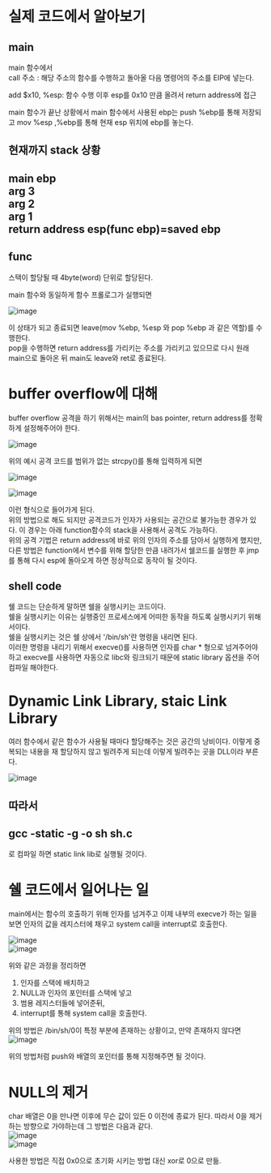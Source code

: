 # 실제 코드에서 알아보기  
## main  
main 함수에서  
call 주소 : 해당 주소의 함수를 수행하고 돌아올 다음 명령어의 주소를 EIP에 넣는다.  

add $x10, %esp: 함수 수행 이후 esp를 0x10 만큼 올려서 return address에 접근  

main 함수가 끝난 상황에서 main 함수에서 사용된 ebp는 push %ebp를 통해 저장되고 mov %esp ,%ebp를 통해 현재 esp 위치에 ebp를 놓는다.  

현재까지 stack 상황  
---
main ebp  
arg 3  
arg 2  
arg 1  
return address
esp(func ebp)=saved ebp  
---



## func  
스택이 할당될 때 4byte(word) 단위로 할당된다.  

main 함수와 동일하게 함수 프롤로그가 실행되면  

![image](https://user-images.githubusercontent.com/65746019/116857693-31e26a00-ac38-11eb-9afe-50e7efa5e548.png)  

이 상태가 되고 종료되면 leave(mov %ebp, %esp 와 pop %ebp 과 같은 역할)를 수행한다.  
pop을 수행하면 return address를 가리키는 주소를 가리키고 있으므로 다시 원래 main으로 돌아온 뒤 main도 leave와 ret로 종료된다.  



# buffer overflow에 대해  

buffer overflow 공격을 하기 위해서는 main의 bas pointer, return address를 정확하게 설정해주어야 한다.  

![image](https://user-images.githubusercontent.com/65746019/116858739-d31df000-ac39-11eb-82fc-43141b97064c.png)  

위의 예시 공격 코드를 범위가 없는 strcpy()를 통해 입력하게 되면  

![image](https://user-images.githubusercontent.com/65746019/116858903-1f693000-ac3a-11eb-9eb5-3c843baa654c.png)  

![image](https://user-images.githubusercontent.com/65746019/116859090-6820e900-ac3a-11eb-9a56-893b280e707b.png)  

이런 형식으로 들어가게 된다.  
위의 방법으로 해도 되지만 공격코드가 인자가 사용되는 공간으로 불가능한 경우가 있다. 이 경우는 아래 function함수의 stack을 사용해서 공격도 가능하다.  
위의 공격 기법은 return address에 바로 위의 인자의 주소를 담아서 실행하게 했지만,  
다른 방법은 function에서 변수를 위해 할당한 만큼 내려가서 쉘코드를 실행한 후 jmp를 통해 다시 esp에 돌아오게 하면 정상적으로 동작이 될 것이다.  


## shell code  
쉘 코드는 단순하게 말하면 쉘을 실행시키는 코드이다.  
쉘을 실행시키는 이유는 실행중인 프로세스에게 어떠한 동작을 하도록 실행시키기 위해서이다.  
쉘을 실행시키는 것은 쉘 상에서 '/bin/sh'란 명령을 내리면 된다.  
이러한 명령을 내리기 위해서 execve()를 사용하면 인자를 char * 형으로 넘겨주어야하고 execve를 사용하면 자동으로 libc와 링크되기 때문에 static library 옵션을 주어 컴파일 해야한다.  

# Dynamic Link Library, staic Link Library  

여러 함수에서 같은 함수가 사용될 때마다 할당해주는 것은 공간의 낭비이다. 이렇게 중복되는 내용을 재 할당하지 않고 빌려주게 되는데 이렇게 빌려주는 곳을 DLL이라 부른다.  

![image](https://user-images.githubusercontent.com/65746019/116861354-edf26380-ac3d-11eb-848d-4df40415207c.png)  

따라서 
---
gcc -static -g -o sh sh.c  
---
로 컴파일 하면 static link lib로 실행될 것이다.  


# 쉘 코드에서 일어나는 일  
main에서는 함수의 호출하기 위해 인자를 넘겨주고
이제 내부의 execve가 하는 일을 보면 인자의 값을 레지스터에 채우고 system call을 interrupt로 호출한다.  

![image](https://user-images.githubusercontent.com/65746019/116868927-a6260900-ac4a-11eb-9c5a-12b7c8c40622.png)  
![image](https://user-images.githubusercontent.com/65746019/116868944-ae7e4400-ac4a-11eb-9085-15c5f1bb93e5.png)

위와 같은 과정을 정리하면  
1) 인자를 스택에 배치하고  
2) NULL과 인자의 포인터를 스택에 넣고  
3) 범용 레지스터들에 넣어준뒤,  
4) interrupt를 통해 system call을 호출한다.  

위의 방법은 /bin/sh/0이 특정 부분에 존재하는 상황이고, 만약 존재하지 않다면  
![image](https://user-images.githubusercontent.com/65746019/116870167-f736fc80-ac4c-11eb-9772-cff0173ffe51.png)  

위의 방법처럼 push와 배열의 포인터를 통해 지정해주면 될 것이다.  

# NULL의 제거  
char 배열은 0을 만나면 이후에 무슨 값이 있든 0 이전에 종료가 된다. 따라서 0을 제거하는 방향으로 가야하는데 그 방법은 다음과 같다.  
![image](https://user-images.githubusercontent.com/65746019/116870768-17b38680-ac4e-11eb-9e64-8110f5b5d1e8.png)  
![image](https://user-images.githubusercontent.com/65746019/116870777-1e41fe00-ac4e-11eb-89fd-6f5ac27cab4c.png)

사용한 방법은 직접 0x0으로 초기화 시키는 방법 대신 xor로 0으로 만듦.  
